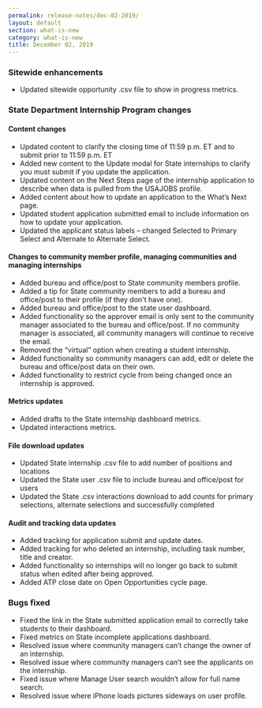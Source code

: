 ```yaml
---
permalink: release-notes/dec-02-2019/
layout: default
section: what-is-new
category: what-is-new
title: December 02, 2019
---
```


### Sitewide enhancements

- Updated sitewide opportunity .csv file to show in progress metrics.

### State Department Internship Program changes

#### Content changes

- Updated content to clarify the closing time of 11:59 p.m. ET and to submit prior to 11:59 p.m. ET
- Added new content to the Update modal for State internships to clarify you must submit if you update the application.
- Updated content on the Next Steps page of the internship application to describe when data is pulled from the USAJOBS profile.
- Added content about how to update an application to the What’s Next page.
- Updated student application submitted email to include information on how to update your application.
- Updated the applicant status labels – changed Selected to Primary Select and Alternate to Alternate Select.

#### Changes to community member profile, managing communities and managing internships

- Added bureau and office/post to State community members profile.
- Added a tip for State community members to add a bureau and office/post to their profile (if they don't have one).
- Added bureau and office/post to the state user dashboard.
- Added functionality so the approver email is only sent to the community manager associated to the bureau and office/post. If no community manager is associated, all community managers will continue to receive the email.
- Removed the “virtual” option when creating a student internship.
- Added functionality so community managers can add, edit or delete the bureau and office/post data on their own.
- Added functionality to restrict cycle from being changed once an internship is approved.

#### Metrics updates

- Added drafts to the State internship dashboard metrics.
- Updated interactions metrics.

#### File download updates

- Updated State internship .csv file to add number of positions and locations
- Updated the State user .csv file to include bureau and office/post for users
- Updated the State .csv interactions download to add counts for primary selections, alternate selections and successfully completed

#### Audit and tracking data updates

- Added tracking for application submit and update dates.
- Added tracking for who deleted an internship, including task number, title and creator.
- Added functionality so internships will no longer go back to submit status when edited after being approved.
- Added ATP close date on Open Opportunities cycle page.

### Bugs fixed

- Fixed the link in the State submitted application email to correctly take students to their dashboard.
- Fixed metrics on State incomplete applications dashboard.
- Resolved issue where community managers can’t change the owner of an internship.
- Resolved issue where community managers can’t see the applicants on the internship.
- Fixed issue where Manage User search wouldn’t allow for full name search.
- Resolved issue where iPhone loads pictures sideways on user profile.
